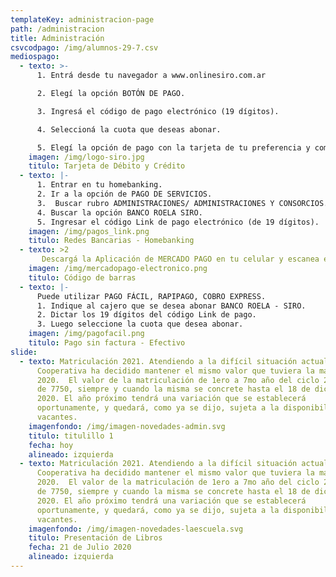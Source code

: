 ```yaml
---
templateKey: administracion-page
path: /administracion
title: Administración
csvcodpago: /img/alumnos-29-7.csv
mediospago:
  - texto: >-
      1. Entrá desde tu navegador a www.onlinesiro.com.ar

      2. Elegí la opción BOTÓN DE PAGO. 

      3. Ingresá el código de pago electrónico (19 dígitos).

      4. Seleccioná la cuota que deseas abonar.

      5. Elegí la opción de pago con la tarjeta de tu preferencia y completá con los datos.  
    imagen: /img/logo-siro.jpg
    titulo: Tarjeta de Débito y Crédito
  - texto: |-
      1. Entrar en tu homebanking.
      2. Ir a la opción de PAGO DE SERVICIOS.
      3.  Buscar rubro ADMINISTRACIONES/ ADMINISTRACIONES Y CONSORCIOS.
      4. Buscar la opción BANCO ROELA SIRO.
      5. Ingresar el código Link de pago electrónico (de 19 dígitos).
    imagen: /img/pagos_link.png
    titulo: Redes Bancarias - Homebanking
  - texto: >2
       Descargá la Aplicación de MERCADO PAGO en tu celular y escanea el código de barras del cupón de pago (los cupones se envían automáticamente por mail a principio de mes).
    imagen: /img/mercadopago-electronico.png
    titulo: Código de barras
  - texto: |-
      Puede utilizar PAGO FÁCIL, RAPIPAGO, COBRO EXPRESS. 
      1. Indique al cajero que se desea abonar BANCO ROELA - SIRO.
      2. Dictar los 19 dígitos del código Link de pago.
      3. Luego seleccione la cuota que desea abonar.
    imagen: /img/pagofacil.png
    titulo: Pago sin factura - Efectivo
slide:
  - texto: Matriculación 2021. Atendiendo a la difícil situación actual, la
      Cooperativa ha decidido mantener el mismo valor que tuviera la matrícula
      2020.  El valor de la matriculación de 1ero a 7mo año del ciclo 2021, será
      de 7750, siempre y cuando la misma se concrete hasta el 18 de diciembre de
      2020. El año próximo tendrá una variación que se establecerá
      oportunamente, y quedará, como ya se dijo, sujeta a la disponibilidad de
      vacantes.
    imagenfondo: /img/imagen-novedades-admin.svg
    titulo: titulillo 1
    fecha: hoy
    alineado: izquierda
  - texto: Matriculación 2021. Atendiendo a la difícil situación actual, la
      Cooperativa ha decidido mantener el mismo valor que tuviera la matrícula
      2020.  El valor de la matriculación de 1ero a 7mo año del ciclo 2021, será
      de 7750, siempre y cuando la misma se concrete hasta el 18 de diciembre de
      2020. El año próximo tendrá una variación que se establecerá
      oportunamente, y quedará, como ya se dijo, sujeta a la disponibilidad de
      vacantes.
    imagenfondo: /img/imagen-novedades-laescuela.svg
    titulo: Presentación de Libros
    fecha: 21 de Julio 2020
    alineado: izquierda
---
```

